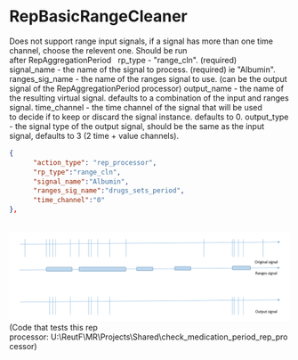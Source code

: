 # RepBasicRangeCleaner
Does not support range input signals, if a signal has more than one time channel, choose the relevent one.
Should be run after RepAggregationPeriod
 
rp_type - "range_cln". (required)
signal_name - the name of the signal to process. (required) ie "Albumin". 
ranges_sig_name - the name of the ranges signal to use. (can be the output signal of the RepAggregationPeriod processor)
output_name - the name of the resulting virtual signal. defaults to a combination of the input and ranges signal.
time_channel - the time channel of the signal that will be used to decide if to keep or discard the signal instance. defaults to 0.
output_type - the signal type of the output signal, should be the same as the input signal, defaults to 3 (2 time + value channels).
 
```json
{
      "action_type": "rep_processor",
	  "rp_type":"range_cln",
	  "signal_name":"Albumin",
	  "ranges_sig_name":"drugs_sets_period",
      "time_channel":"0"
},
```
 
<img src="../../../attachments/9765548/9765547.png"/>
(Code that tests this rep processor: U:\ReutF\MR\Projects\Shared\check_medication_period_rep_processor)
